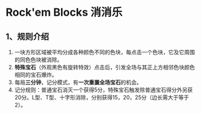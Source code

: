 # Rock'em Blocks 消消乐

## 1、规则介绍

1. 一块方形区域被平均分成各种颜色不同的色块，每点击一个色块，它及它周围的同色色块被消除。
2. **特殊宝石**（外观黑色有旋转特效）点击后，引发全场与其正上方相邻色块颜色相同的宝石爆炸。
3. 每局**三分钟**，记分模式，有**一次重置全场宝石**的机会。
4. 记分规则：普通宝石消灭一个获得5分，特殊宝石触发除普通宝石得分外另获20分。L型、T型、十字形消除，分别获得15，20，25分（边长需大于等于2）。

